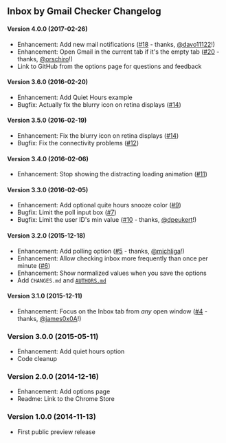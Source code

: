Inbox by Gmail Checker Changelog
--------------------------------

#### Version 4.0.0 (2017-02-26)

- Enhancement: Add new mail notifications ([#18](https://github.com/joeyespo/inbox-by-gmail-checker/pull/18) - thanks, [@davo11122][]!)
- Enhancement: Open Gmail in the current tab if it's the empty tab ([#20](https://github.com/joeyespo/inbox-by-gmail-checker/pull/20) - thanks, [@orschiro][]!)
- Link to GitHub from the options page for questions and feedback


#### Version 3.6.0 (2016-02-20)

- Enhancement: Add Quiet Hours example
- Bugfix: Actually fix the blurry icon on retina displays ([#14](https://github.com/joeyespo/inbox-by-gmail-checker/issues/14))


#### Version 3.5.0 (2016-02-19)

- Enhancement: Fix the blurry icon on retina displays ([#14](https://github.com/joeyespo/inbox-by-gmail-checker/issues/14))
- Bugfix: Fix the connectivity problems ([#12](https://github.com/joeyespo/inbox-by-gmail-checker/issues/12))


#### Version 3.4.0 (2016-02-06)

- Enhancement: Stop showing the distracting loading animation ([#11](https://github.com/joeyespo/inbox-by-gmail-checker/issues/11))


#### Version 3.3.0 (2016-02-05)

- Enhancement: Add optional quite hours snooze color ([#9](https://github.com/joeyespo/inbox-by-gmail-checker/issues/9))
- Bugfix: Limit the poll input box ([#7](https://github.com/joeyespo/inbox-by-gmail-checker/issues/7))
- Bugfix: Limit the user ID's min value ([#10](https://github.com/joeyespo/inbox-by-gmail-checker/pull/10) - thanks, [@dpeukert][]!)


#### Version 3.2.0 (2015-12-18)

- Enhancement: Add polling option ([#5](https://github.com/joeyespo/grip/pull/5) - thanks, [@michliga][]!)
- Enhancement: Allow checking inbox more frequently than once per minute ([#6](https://github.com/joeyespo/grip/pull/6))
- Enhancement: Show normalized values when you save the options
- Add `CHANGES.md` and [`AUTHORS.md`](AUTHORS.md)


#### Version 3.1.0 (2015-12-11)

- Enhancement: Focus on the Inbox tab from *any* open window ([#4](https://github.com/joeyespo/grip/pull/4) - thanks, [@james0x0A][]!)


### Version 3.0.0 (2015-05-11)

- Enhancement: Add quiet hours option
- Code cleanup


### Version 2.0.0 (2014-12-16)

- Enhancement: Add options page
- Readme: Link to the Chrome Store


### Version 1.0.0 (2014-11-13)

- First public preview release


[@james0x0A]: https://github.com/james0x0A
[@michliga]: https://github.com/michliga
[@dpeukert]: https://github.com/dpeukert
[@davo11122]: https://github.com/davo11122
[@orschiro]: https://github.com/orschiro
